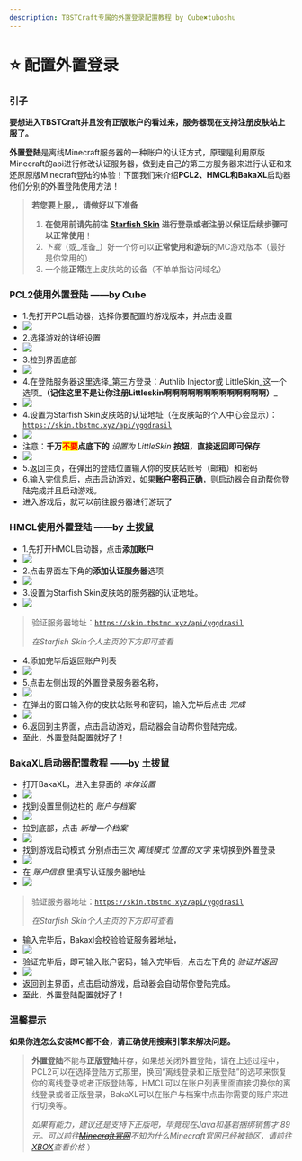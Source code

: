 ```yaml
---
description: TBSTCraft专属的外置登录配置教程 by Cube✖tuboshu
---
```


# ⭐ 配置外置登录

### 引子

**要想进入TBSTCraft并且没有正版账户的看过来，服务器现在支持注册皮肤站上服了。**

**外置登陆**是离线Minecraft服务器的一种账户的认证方式，原理是利用原版Minecraft的api进行修改认证服务器，做到走自己的第三方服务器来进行认证和来还原原版Minecraft登陆的体验！下面我们来介绍**PCL2、HMCL和BakaXL**启动器他们分别的外置登陆使用方法！

> **若您要上服，，请做好以下准备**
>
> 1. **在使用前请先前往** [**Starfish Skin**](https://skin.tbstmc.xyz) **进行登录或者注册以保证后续步骤可以正常使用**！
> 2. _下载_（或_准备_）好一个你可以**正常使用和游玩**的MC游戏版本（最好是你常用的）
> 3. 一个能**正常**连上皮肤站的设备（不单单指访问域名）

### **PCL2使用外置登陆** ——by Cube

* 1.先打开PCL启动器，选择你要配置的游戏版本，并点击设置
* ![](.gitbook/assets/pcl2-1.png)
* 2.选择游戏的详细设置
* ![](.gitbook/assets/pcl2-2.png)
* 3.拉到界面底部
* ![](.gitbook/assets/pcl2-3.png)
* 4.在登陆服务器这里选择_第三方登录：Authlib Injector或 LittleSkin_这一个选项_**（记住这里不是让你注册Littleskin啊啊啊啊啊啊啊啊啊啊啊啊啊）**_
* ![](.gitbook/assets/pcl2-4.png)
* 4.设置为Starfish Skin皮肤站的认证地址（在皮肤站的个人中心会显示）：[`https://skin.tbstmc.xyz/api/yggdrasil`](https://skin.tbstmc.xyz/api/yggdrasil)
* ![](.gitbook/assets/pcl2-5.png)
* 注意：**千万**<mark style="color:red;">**不要**</mark>**点底下的** _设置为 LittleSkin_ **按钮，直接返回即可保存**
* ![](.gitbook/assets/pcl2-6.png)
* 5.返回主页，在弹出的登陆位置输入你的皮肤站账号（邮箱）和密码
* 6.输入完信息后，点击启动游戏，如果**账户密码正确**，则启动器会自动帮你登陆完成并且启动游戏。
* 进入游戏后，就可以前往服务器进行游玩了

### **HMCL使用外置登陆** ——by 土拨鼠

* 1.先打开HMCL启动器，点击**添加账户**
* ![](.gitbook/assets/hmcl-1.png)
* 2.点击界面左下角的**添加认证服务器**选项
* ![](.gitbook/assets/hmcl-2.png)
* 3.设置为Starfish Skin皮肤站的服务器的认证地址。
* ![](.gitbook/assets/hmcl-3.png)

> 验证服务器地址：[`https://skin.tbstmc.xyz/api/yggdrasil`](https://skin.tbstmc.xyz/api/yggdrasil)
>
> _在Starfish Skin个人主页的下方即可查看_

* 4.添加完毕后返回账户列表
* ![](.gitbook/assets/hmcl-4.png)
* 5.点击左侧出现的外置登录服务器名称，
* ![](.gitbook/assets/hmcl-5.png)
* 在弹出的窗口输入你的皮肤站账号和密码，输入完毕后点击 _完成_
* ![](.gitbook/assets/hmcl-6.png)
* 6.返回到主界面，点击启动游戏，启动器会自动帮你登陆完成。
* 至此，外置登陆配置就好了！



### BakaXL启动器配置教程 ——by 土拨鼠

* 打开BakaXL，进入主界面的 _本体设置_
* ![](.gitbook/assets/bakaxl-1.png)
* 找到设置里侧边栏的 _账户与档案_
* ![](.gitbook/assets/bakaxl-2.png)
* 拉到底部，点击 _新增一个档案_
* ![](.gitbook/assets/bakaxl-3.png)
* 找到游戏启动模式 分别点击三次 _离线模式 位置的文字_ 来切换到外置登录
* ![](.gitbook/assets/bakaxl-4.png)
* 在 _账户信息_ 里填写认证服务器地址
* ![](.gitbook/assets/bakaxl-5.png)

> 验证服务器地址：[`https://skin.tbstmc.xyz/api/yggdrasil`](https://skin.tbstmc.xyz/api/yggdrasil)
>
> _在Starfish Skin个人主页的下方即可查看_

* 输入完毕后，Bakaxl会校验验证服务器地址，
* ![](.gitbook/assets/bakaxl-6.png)
* 验证完毕后，即可输入账户密码，输入完毕后，点击左下角的 _验证并返回_
* ![](.gitbook/assets/bakaxl-7.png)
* 返回到主界面，点击启动游戏，启动器会自动帮你登陆完成。
* 至此，外置登陆配置就好了！

### **温馨提示**

**如果你连怎么安装MC都不会，请正确使用搜索引擎来解决问题。**

> **外置登陆**不能与**正版登陆**并存，如果想关闭外置登陆，请在上述过程中，PCL2可以在选择登陆方式那里，换回“离线登录和正版登陆”的选项来恢复你的离线登录或者正版登陆等，HMCL可以在账户列表里面直接切换你的离线登录或者正版登录，BakaXL可以在账户与档案中点击你需要的账户来进行切换等。
>
> _如果有能力，建议还是支持下正版吧，毕竟现在Java和基岩捆绑销售才 89 元。可以前往_[~~_Minecraft官网_~~](https://www.minecraft.net/zh-hans/store/minecraft-java-bedrock-edition-pc)_不知为什么Minecraft官网已经被锁区，请前往_[_XBOX_](https://www.xbox.com/zh-cn/games/store/minecraft-java-bedrock-edition-for-pc/9nxp44l49shj)_查看价格_ ）
